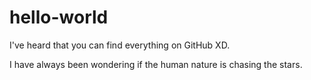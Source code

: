 # hello-world
I've heard that you can find everything on GitHub XD.

I have always been wondering if the human nature is chasing the stars.
